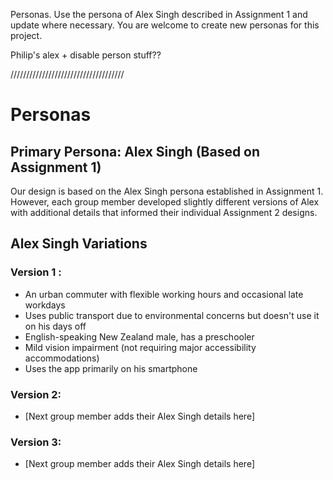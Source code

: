 Personas. Use the persona of Alex Singh described in Assignment 1 and update where necessary. You are welcome to create new personas for this project.

Philip's alex + disable person stuff??

////////////////////////////////////
# Personas

## Primary Persona: Alex Singh (Based on Assignment 1)

Our design is based on the Alex Singh persona established in Assignment 1. However, each group member developed slightly different versions of Alex with additional details that informed their individual Assignment 2 designs.

## Alex Singh Variations

### Version 1 :
- An urban commuter with flexible working hours and occasional late workdays
- Uses public transport due to environmental concerns but doesn't use it on his days off
- English-speaking New Zealand male, has a preschooler
- Mild vision impairment (not requiring major accessibility accommodations)
- Uses the app primarily on his smartphone

### Version 2:
- [Next group member adds their Alex Singh details here]

### Version 3:
- [Next group member adds their Alex Singh details here]


